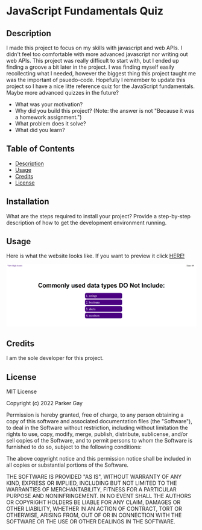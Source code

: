 # JavaScript Fundamentals Quiz

## Description

I made this project to focus on my skills with javascript and web APIs.  I didn't feel too comfortable with more advanced javascript nor writing out web APIs.  This project was really difficult to start with, but I ended up finding a groove a bit later in the project.  I was finding myself easily recollecting what I needed, however the biggest thing this project taught me was the important of psuedo-code.  Hopefully I remember to update this project so I have a nice litte reference quiz for the JavaScript fundamentals.  Maybe more advanced quizzes in the future?

- What was your motivation?
- Why did you build this project? (Note: the answer is not "Because it was a homework assignment.")
- What problem does it solve?
- What did you learn?

## Table of Contents

  - [Description](#description)
  - [Usage](#usage)
  - [Credits](#credits)
  - [License](#license)

## Installation

What are the steps required to install your project? Provide a step-by-step description of how to get the development environment running.

## Usage

Here is what the website looks like.  If you want to preview it click [HERE!](https://parksfg.github.io/JavaScript-Fundamentals-Quiz/)

![website preview](/assets/images/websitePreview.png)
## Credits

I am the sole developer for this project.

## License

MIT License

Copyright (c) 2022 Parker Gay

Permission is hereby granted, free of charge, to any person obtaining a copy of this software and associated documentation files (the "Software"), to deal in the Software without restriction, including without limitation the rights to use, copy, modify, merge, publish, distribute, sublicense, and/or sell copies of the Software, and to permit persons to whom the Software is furnished to do so, subject to the following conditions:

The above copyright notice and this permission notice shall be included in all copies or substantial portions of the Software.

THE SOFTWARE IS PROVIDED "AS IS", WITHOUT WARRANTY OF ANY KIND, EXPRESS OR IMPLIED, INCLUDING BUT NOT LIMITED TO THE WARRANTIES OF MERCHANTABILITY, FITNESS FOR A PARTICULAR PURPOSE AND NONINFRINGEMENT. IN NO EVENT SHALL THE AUTHORS OR COPYRIGHT HOLDERS BE LIABLE FOR ANY CLAIM, DAMAGES OR OTHER LIABILITY, WHETHER IN AN ACTION OF CONTRACT, TORT OR OTHERWISE, ARISING FROM, OUT OF OR IN CONNECTION WITH THE SOFTWARE OR THE USE OR OTHER DEALINGS IN THE SOFTWARE.
